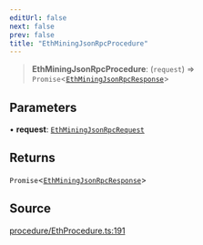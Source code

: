 ```yaml
---
editUrl: false
next: false
prev: false
title: "EthMiningJsonRpcProcedure"
---
```


> **EthMiningJsonRpcProcedure**: (`request`) => `Promise`\<[`EthMiningJsonRpcResponse`](/reference/tevm/procedures-types/type-aliases/ethminingjsonrpcresponse/)\>

## Parameters

• **request**: [`EthMiningJsonRpcRequest`](/reference/tevm/procedures-types/type-aliases/ethminingjsonrpcrequest/)

## Returns

`Promise`\<[`EthMiningJsonRpcResponse`](/reference/tevm/procedures-types/type-aliases/ethminingjsonrpcresponse/)\>

## Source

[procedure/EthProcedure.ts:191](https://github.com/evmts/tevm-monorepo/blob/main/packages/procedures-types/src/procedure/EthProcedure.ts#L191)
